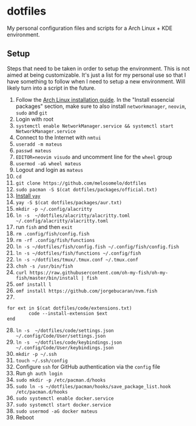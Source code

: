 # dotfiles

My personal configuration files and scripts for a Arch Linux + KDE environment.

## Setup

Steps that need to be taken in order to setup the environment. This is not aimed at being customizable.
It's just a list for my personal use so that I have something to follow when I need to setup a new environment.
Will likely turn into a script in the future.

1. Follow the [Arch Linux installation guide](https://wiki.archlinux.org/title/Installation_guide).
   In the "Install essencial packages" section, make sure to also install `networkmanager`, `neovim`, `sudo` and `git`
2. Login with root
3. `systemctl enable NetworkManager.service && systemctl start NetworkManager.service`
4. Connect to the Internet with `nmtui`
5. `useradd -m mateus`
6. `passwd mateus`
7. `EDITOR=neovim visudo` and uncomment line for the `wheel` group
8. `usermod -aG wheel mateus`
9. Logout and login as `mateus`
10. `cd`
11. `git clone https://github.com/melosomelo/dotfiles`
12. `sudo pacman -S $(cat dotfiles/packages/official.txt)`
13. [Install `yay`](https://github.com/Jguer/yay?tab=readme-ov-file#installation)
14. `yay -S $(cat dotfiles/packages/aur.txt)`
15. `mkdir -p ~/.config/alacritty`
16. `ln -s  ~/dotfiles/alacritty/alacritty.toml ~/.config/alacritty/alacritty.toml`
17. run `fish` and then `exit`
18. `rm .config/fish/config.fish`
19. `rm -rf .config/fish/functions`
20. `ln -s ~/dotfiles/fish/config.fish ~/.config/fish/config.fish`
21. `ln -s ~/dotfiles/fish/functions ~/.config/fish`
22. `ln -s ~/dotfiles/tmux/.tmux.conf ~/.tmux.conf`
23. `chsh -s /usr/bin/fish`
24. `curl https://raw.githubusercontent.com/oh-my-fish/oh-my-fish/master/bin/install | fish`
25. `omf install l`
26. `omf install https://github.com/jorgebucaran/nvm.fish`
27.

```
for ext in $(cat dotfiles/code/extensions.txt)
        code --install-extension $ext
end
```

28. `ln -s  ~/dotfiles/code/settings.json ~/.config/Code/User/settings.json`
29. `ln -s  ~/dotfiles/code/keybindings.json ~/.config/Code/User/keybindings.json`
30. `mkdir -p ~/.ssh`
31. `touch ~/.ssh/config`
32. Configure `ssh` for GitHub authentication via the `config` file
33. Run `gh auth login`
34. `sudo mkdir -p /etc/pacman.d/hooks`
35. `sudo ln -s ~/dotfiles/pacman/hooks/save_package_list.hook /etc/pacman.d/hooks`
36. `sudo systemctl enable docker.service`
37. `sudo systemctl start docker.service`
38. `sudo usermod -aG docker mateus`
39. Reboot
